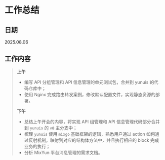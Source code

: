 # **工作总结**

## 日期

2025.08.06

## 工作内容

> **上午**
>
> - 编写 API 分组管理和 API 信息管理的单元测试包，合并到 yunuis 的代码仓库中；
> - 使用 Nginx 完成路由转发案例，修改默认配置文件，实现静态资源的部署。
>
> **下午**
>
> - 总结上午开会的内容，将实现  API 组管理和 API 信息管理代码部分合并到 `yunuis` 的 `v8` 主分支中；
> - 梳理 `yunuis` 使用 `mixgo` 基础框架的逻辑，熟悉用户通过 action 如何通过反射机制，映射到对应的结构体方法中，并且执行相应的 block 完成业务的执行；
> - 分析 MixYun 平台消息管理的需求文档。

